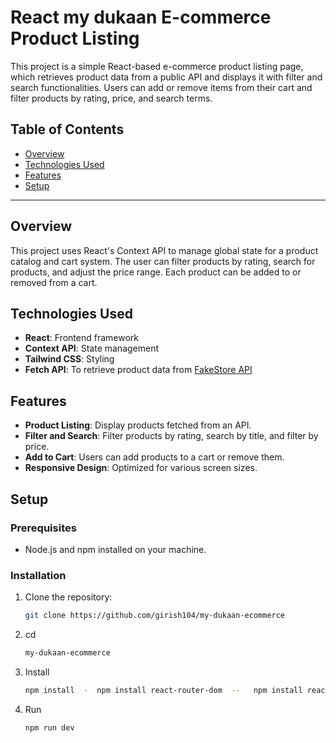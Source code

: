 # React my dukaan E-commerce Product Listing

This project is a simple React-based e-commerce product listing page, which retrieves product data from a public API and displays it with filter and search functionalities. Users can add or remove items from their cart and filter products by rating, price, and search terms.

## Table of Contents
- [Overview](#overview)
- [Technologies Used](#technologies-used)
- [Features](#features)
- [Setup](#setup)


---

## Overview

This project uses React's Context API to manage global state for a product catalog and cart system. The user can filter products by rating, search for products, and adjust the price range. Each product can be added to or removed from a cart.

## Technologies Used

- **React**: Frontend framework
- **Context API**: State management
- **Tailwind CSS**: Styling
- **Fetch API**: To retrieve product data from [FakeStore API](https://fakestoreapi.com/)

## Features

- **Product Listing**: Display products fetched from an API.
- **Filter and Search**: Filter products by rating, search by title, and filter by price.
- **Add to Cart**: Users can add products to a cart or remove them.
- **Responsive Design**: Optimized for various screen sizes.

## Setup

### Prerequisites

- Node.js and npm installed on your machine.

### Installation

1. Clone the repository:

   ```bash
   git clone https://github.com/girish104/my-dukaan-ecommerce

3. cd
   
    ```bash
    my-dukaan-ecommerce 

4. Install

    ```bash
    npm install  -  npm install react-router-dom  --   npm install react-icons


6. Run

   ```bash
   npm run dev
